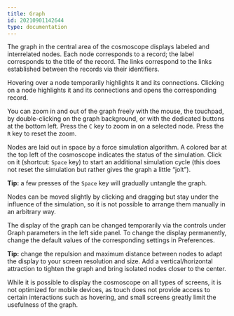 ```yaml
---
title: Graph
id: 20210901142644
type: documentation
---
```


The graph in the central area of the cosmoscope displays labeled and interrelated nodes. Each node corresponds to a record; the label corresponds to the title of the record. The links correspond to the links established between the records via their identifiers.

Hovering over a node temporarily highlights it and its connections. Clicking on a node highlights it and its connections and opens the corresponding record.

You can zoom in and out of the graph freely with the mouse, the touchpad, by double-clicking on the graph background, or with the dedicated buttons at the bottom left. Press the `C` key to zoom in on a selected node. Press the `R` key to reset the zoom.

Nodes are laid out in space by a force simulation algorithm. A colored bar at the top left of the cosmoscope indicates the status of the simulation. Click on it (shortcut: `Space` key) to start an additional simulation cycle (this does not reset the simulation but rather gives the graph a little “jolt”).

**Tip:** a few presses of the `Space` key will gradually untangle the graph.

Nodes can be moved slightly by clicking and dragging but stay under the influence of the simulation, so it is not possible to arrange them manually in an arbitrary way.

The display of the graph can be changed temporarily via the controls under Graph parameters in the left side panel. To change the display permanently, change the default values of the corresponding settings in Preferences.

**Tip:** change the repulsion and maximum distance between nodes to adapt the display to your screen resolution and size. Add a vertical/horizontal attraction to tighten the graph and bring isolated nodes closer to the center.

While it is possible to display the cosmoscope on all types of screens, it is not optimized for mobile devices, as touch does not provide access to certain interactions such as hovering, and small screens greatly limit the usefulness of the graph.